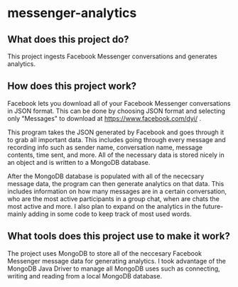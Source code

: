 # messenger-analytics

## What does this project do?
This project ingests Facebook Messenger conversations and generates analytics.


## How does this project work?
Facebook lets you download all of your Facebook Messenger conversations in JSON format. This can be done by choosing JSON format and selecting only "Messages" to download at https://www.facebook.com/dyi/ .

This program takes the JSON generated by Facebook and goes through it to grab all important data. This includes going through every message and recording info such as sender name, conversation name, message contents, time sent, and more. All of the necessary data is stored nicely in an object and is written to a MongoDB database. 

After the MongoDB database is populated with all of the nececsary message data, the program can then generate analytics on that data. This includes information on how many messages are in a certain conversation, who are the most active participants in a group chat, when are chats the most active and more. I also plan to expand on the analytics in the future- mainly adding in some code to keep track of most used words.


## What tools does this project use to make it work?
The project uses MongoDB to store all of the neccesary Facebook Messenger message data for generating analytics. I took advantage of the MongoDB Java Driver to manage all MongoDB uses such as connecting, writing and reading from a local MongoDB database.
